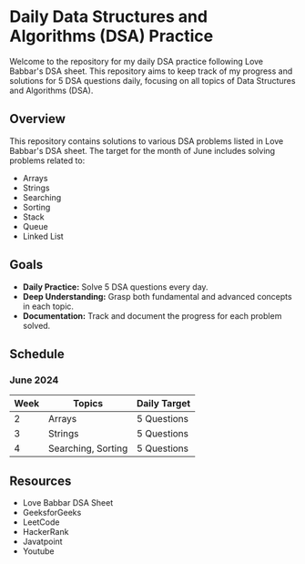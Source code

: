 # Daily Data Structures and Algorithms (DSA) Practice

Welcome to the repository for my daily DSA practice following Love Babbar's DSA sheet. This repository aims to keep track of my progress and solutions for 5 DSA questions daily, focusing on all topics of Data Structures and Algorithms (DSA).

## Overview

This repository contains solutions to various DSA problems listed in Love Babbar's DSA sheet. The target for the month of June includes solving problems related to:

- Arrays
- Strings
- Searching
- Sorting
- Stack
- Queue
- Linked List

## Goals

- **Daily Practice:** Solve 5 DSA questions every day.
- **Deep Understanding:** Grasp both fundamental and advanced concepts in each topic.
- **Documentation:** Track and document the progress for each problem solved.

## Schedule

### June 2024

| Week | Topics                     | Daily Target |
|------|----------------------------|--------------|
| 2    | Arrays                     | 5 Questions  |
| 3    | Strings                    | 5 Questions  |
| 4    | Searching, Sorting         | 5 Questions  |

## Resources
- Love Babbar DSA Sheet
- GeeksforGeeks
- LeetCode
- HackerRank
- Javatpoint
- Youtube
